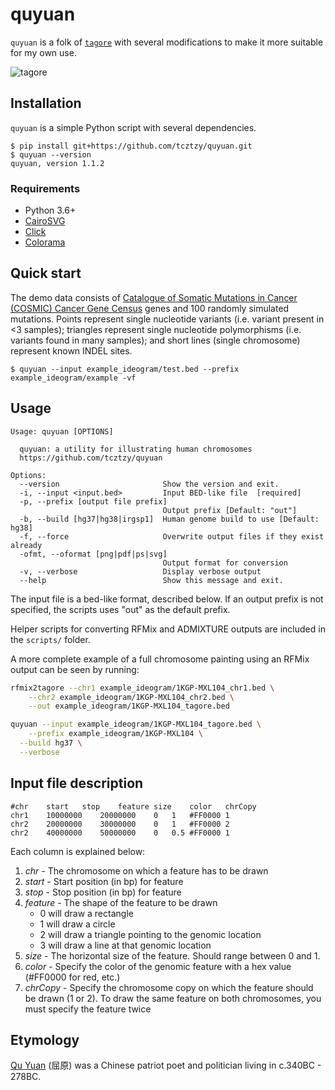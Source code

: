 # quyuan

`quyuan` is a folk of [`tagore`](https://github.com/jordanlab/tagore) with several modifications to make it more suitable for my own use.

![tagore](https://github.com/jordanlab/tagore/raw/master/tagore.png)

## Installation

`quyuan` is a simple Python script with several dependencies.

```console
$ pip install git+https://github.com/tcztzy/quyuan.git
$ quyuan --version
quyuan, version 1.1.2
```

### Requirements
* Python 3.6+
* [CairoSVG](https://cairosvg.org/)
* [Click](https://click.palletsprojects.com/en/7.x/)
* [Colorama](https://pypi.org/project/colorama/)

## Quick start

The demo data consists of [Catalogue of Somatic Mutations in Cancer (COSMIC) Cancer Gene Census](https://www.nature.com/articles/s41568-018-0060-1) genes and 100 randomly simulated mutations.  Points represent single nucleotide variants (i.e. variant present in <3 samples); triangles represent single nucleotide polymorphisms (i.e. variants found in many samples); and short lines (single chromosome) represent known INDEL sites.

```console
$ quyuan --input example_ideogram/test.bed --prefix example_ideogram/example -vf
```

## Usage
```
Usage: quyuan [OPTIONS]

  quyuan: a utility for illustrating human chromosomes
  https://github.com/tcztzy/quyuan

Options:
  --version                       Show the version and exit.
  -i, --input <input.bed>         Input BED-like file  [required]
  -p, --prefix [output file prefix]
                                  Output prefix [Default: "out"]
  -b, --build [hg37|hg38|irgsp1]  Human genome build to use [Default: hg38]
  -f, --force                     Overwrite output files if they exist already
  -ofmt, --oformat [png|pdf|ps|svg]
                                  Output format for conversion
  -v, --verbose                   Display verbose output
  --help                          Show this message and exit.
```
The input file is a bed-like format, described below.  If an output prefix is not specified, the scripts uses "out" as the default prefix.

Helper scripts for converting RFMix and ADMIXTURE outputs are included in the `scripts/` folder.

A more complete example of a full chromosome painting using an RFMix output can be seen by running:

```bash
rfmix2tagore --chr1 example_ideogram/1KGP-MXL104_chr1.bed \
	--chr2 example_ideogram/1KGP-MXL104_chr2.bed \
	--out example_ideogram/1KGP-MXL104_tagore.bed

quyuan --input example_ideogram/1KGP-MXL104_tagore.bed \
	--prefix example_ideogram/1KGP-MXL104 \
  --build hg37 \
  --verbose

```

## Input file description
```
#chr	start	stop	feature	size	color	chrCopy
chr1	10000000	20000000	0	1	#FF0000	1
chr2	20000000	30000000	0	1	#FF0000	2
chr2	40000000	50000000	0	0.5	#FF0000	1
```

Each column is explained below:
1. *chr* - The chromosome on which a feature has to be drawn
2. *start* - Start position (in bp) for feature
3. *stop* - Stop position (in bp) for feature
4. *feature* - The shape of the feature to be drawn
	* 0 will draw a rectangle
	* 1 will draw a circle
	* 2 will draw a triangle pointing to the genomic location
	* 3 will draw a line at that genomic location
5. *size* - The horizontal size of the feature. Should range between 0 and 1.
6. *color* - Specify the color of the genomic feature with a hex value (#FF0000 for red, etc.)
7. *chrCopy* - Specify the chromosome copy on which the feature should be drawn (1 or 2).  To draw the same feature on both chromosomes, you must specify the feature twice


## Etymology

[Qu Yuan](https://en.wikipedia.org/wiki/Qu_Yuan) (屈原) was a Chinese patriot poet and politician living in c.340BC - 278BC.
